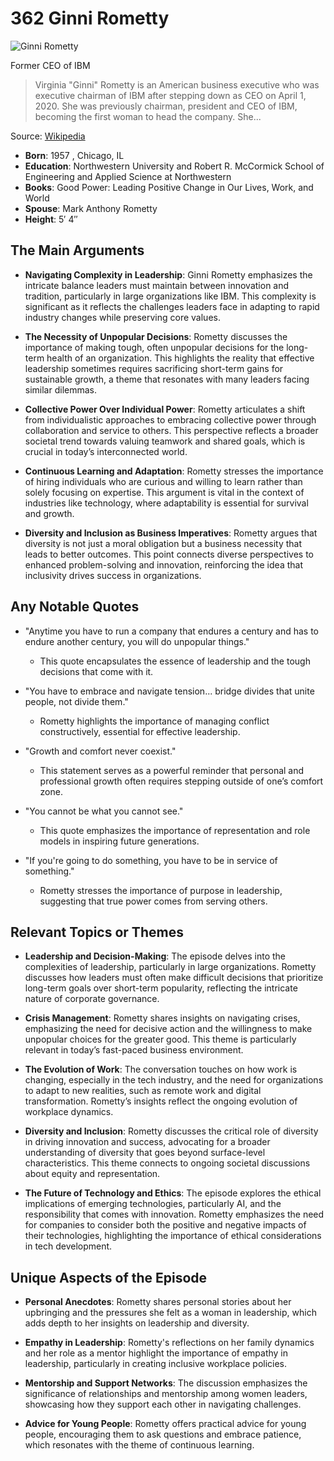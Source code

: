# 362 Ginni Rometty


![Ginni Rometty](https://encrypted-tbn0.gstatic.com/licensed-image?q=tbn:ANd9GcSJMhUwVwxP6yc7tdukY5KMJxm8YcKS5vYno7EOoJPIG40_d4kWv4G6jIliIoFtQ_kLdQI6&s=19)

Former CEO of IBM

> Virginia "Ginni" Rometty is an American business executive who was executive chairman of IBM after stepping down as CEO on April 1, 2020. She was previously chairman, president and CEO of IBM, becoming the first woman to head the company. She...

Source: [Wikipedia](https://en.wikipedia.org/wiki/Ginni_Rometty)

- **Born**: 1957 , Chicago, IL
- **Education**: Northwestern University and Robert R. McCormick School of Engineering and Applied Science at Northwestern
- **Books**: Good Power: Leading Positive Change in Our Lives, Work, and World
- **Spouse**:  Mark Anthony Rometty
- **Height**: 5′ 4″


## The Main Arguments

- **Navigating Complexity in Leadership**: Ginni Rometty emphasizes the intricate balance leaders must maintain between innovation and tradition, particularly in large organizations like IBM. This complexity is significant as it reflects the challenges leaders face in adapting to rapid industry changes while preserving core values.

- **The Necessity of Unpopular Decisions**: Rometty discusses the importance of making tough, often unpopular decisions for the long-term health of an organization. This highlights the reality that effective leadership sometimes requires sacrificing short-term gains for sustainable growth, a theme that resonates with many leaders facing similar dilemmas.

- **Collective Power Over Individual Power**: Rometty articulates a shift from individualistic approaches to embracing collective power through collaboration and service to others. This perspective reflects a broader societal trend towards valuing teamwork and shared goals, which is crucial in today’s interconnected world.

- **Continuous Learning and Adaptation**: Rometty stresses the importance of hiring individuals who are curious and willing to learn rather than solely focusing on expertise. This argument is vital in the context of industries like technology, where adaptability is essential for survival and growth.

- **Diversity and Inclusion as Business Imperatives**: Rometty argues that diversity is not just a moral obligation but a business necessity that leads to better outcomes. This point connects diverse perspectives to enhanced problem-solving and innovation, reinforcing the idea that inclusivity drives success in organizations.

## Any Notable Quotes

- "Anytime you have to run a company that endures a century and has to endure another century, you will do unpopular things."
  - This quote encapsulates the essence of leadership and the tough decisions that come with it.

- "You have to embrace and navigate tension... bridge divides that unite people, not divide them."
  - Rometty highlights the importance of managing conflict constructively, essential for effective leadership.

- "Growth and comfort never coexist."
  - This statement serves as a powerful reminder that personal and professional growth often requires stepping outside of one’s comfort zone.

- "You cannot be what you cannot see."
  - This quote emphasizes the importance of representation and role models in inspiring future generations.

- "If you're going to do something, you have to be in service of something."
  - Rometty stresses the importance of purpose in leadership, suggesting that true power comes from serving others.

## Relevant Topics or Themes

- **Leadership and Decision-Making**: The episode delves into the complexities of leadership, particularly in large organizations. Rometty discusses how leaders must often make difficult decisions that prioritize long-term goals over short-term popularity, reflecting the intricate nature of corporate governance.

- **Crisis Management**: Rometty shares insights on navigating crises, emphasizing the need for decisive action and the willingness to make unpopular choices for the greater good. This theme is particularly relevant in today’s fast-paced business environment.

- **The Evolution of Work**: The conversation touches on how work is changing, especially in the tech industry, and the need for organizations to adapt to new realities, such as remote work and digital transformation. Rometty’s insights reflect the ongoing evolution of workplace dynamics.

- **Diversity and Inclusion**: Rometty discusses the critical role of diversity in driving innovation and success, advocating for a broader understanding of diversity that goes beyond surface-level characteristics. This theme connects to ongoing societal discussions about equity and representation.

- **The Future of Technology and Ethics**: The episode explores the ethical implications of emerging technologies, particularly AI, and the responsibility that comes with innovation. Rometty emphasizes the need for companies to consider both the positive and negative impacts of their technologies, highlighting the importance of ethical considerations in tech development.

## Unique Aspects of the Episode

- **Personal Anecdotes**: Rometty shares personal stories about her upbringing and the pressures she felt as a woman in leadership, which adds depth to her insights on leadership and diversity.

- **Empathy in Leadership**: Rometty's reflections on her family dynamics and her role as a mentor highlight the importance of empathy in leadership, particularly in creating inclusive workplace policies.

- **Mentorship and Support Networks**: The discussion emphasizes the significance of relationships and mentorship among women leaders, showcasing how they support each other in navigating challenges.

- **Advice for Young People**: Rometty offers practical advice for young people, encouraging them to ask questions and embrace patience, which resonates with the theme of continuous learning.
